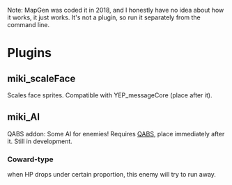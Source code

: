 Note: MapGen was coded it in 2018, and I honestly have no idea about how it works, it just works. It's not a plugin, so run it separately from the command line.

# Plugins
## miki_scaleFace
Scales face sprites. Compatible with YEP_messageCore (place after it).
## miki_AI
QABS addon: Some AI for enemies! Requires [QABS](https://github.com/quxios/QMV-ABS-Demo "QABS"), place immediately after it. Still in development.

### Coward-type
when HP drops under certain proportion, this enemy will try to run away.
